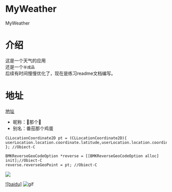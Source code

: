 # MyWeather
MyWeather

# 介绍
这是一个天气的应用<br>
还是一个`半成品`<br>
后续有时间慢慢优化了，现在是练习readme文档编写。

# 地址
[地址](https://github.com/hi-zhouyn/MyWeather.git"这是项目得仓库地址")

* 昵称：🍅那个🥚
* 别名：番茄那个鸡蛋

```
CLLocationCoordinate2D pt = (CLLocationCoordinate2D){
userLocation.location.coordinate.latitude,userLocation.location.coordinate.longitude
}; //Obiect-C
```
```
BMKReverseGeoCodeOption *reverse = [[BMKReverseGeoCodeOption alloc] init];//Obiect-C
reverse.reverseGeoPoint = pt; //Obiect-C
```

![](https://image.baidu.com/search/detail?ct=503316480&z=0&ipn=d&word=天气&step_word=&hs=0&pn=40&spn=0&di=146138682471&pi=0&rn=1&tn=baiduimagedetail&is=0%2C0&istype=0&ie=utf-8&oe=utf-8&in=&cl=2&lm=-1&st=undefined&cs=2047473497%2C2035159018&os=3845448543%2C3655216361&simid=4129879260%2C718143577&adpicid=0&lpn=0&ln=1985&fr=&fmq=1498647512187_R&fm=&ic=undefined&s=undefined&se=&sme=&tab=0&width=undefined&height=undefined&face=undefined&ist=&jit=&cg=&bdtype=0&oriquery=&objurl=http%3A%2F%2Fi.weather.com.cn%2Fimages%2Fyunnan%2Ftqyw%2F2015%2F06%2F15%2F2BDA35D9CA3F227C4946FA16796564D8.jpg&fromurl=ippr_z2C%24qAzdH3FAzdH3Fooo_z%26e3Bojwpij6_z%26e3Bv54_z%26e3BvgAzdH3Fy7ggwgAzdH3FpqyoAzdH3FamAzdH3Fdnn0cbd_z%26e3Bfip4s&gsm=0&rpstart=0&rpnum=0)

[![baidu]](www.Xiaojs.cn)
![gif](https://image.baidu.com/search/detail?ct=503316480&z=0&ipn=d&word=天气&step_word=&hs=0&pn=131&spn=0&di=128511160361&pi=0&rn=1&tn=baiduimagedetail&is=0%2C0&istype=0&ie=utf-8&oe=utf-8&in=&cl=2&lm=-1&st=undefined&cs=1588000231%2C3977229701&os=771514350%2C2047799001&simid=11984926%2C789823905&adpicid=0&lpn=0&ln=1985&fr=&fmq=1498647512187_R&fm=&ic=undefined&s=undefined&se=&sme=&tab=0&width=undefined&height=undefined&face=undefined&ist=&jit=&cg=&bdtype=0&oriquery=&objurl=http%3A%2F%2Fpic.people.com.cn%2FNMediaFile%2F2015%2F0807%2FMAIN201508071856000529928813974.jpg&fromurl=ippr_z2C%24qAzdH3FAzdH3Frtv_z%26e3Brj5rsj_z%26e3Bv54_z%26e3BvgAzdH3FBIGcAzdH3FgAzdH3Fda8cAzdH3Faba0AzdH3Fv8a8m-d09dladn_z%26e3Bip4s&gsm=5a&rpstart=0&rpnum=0"下雨了")


